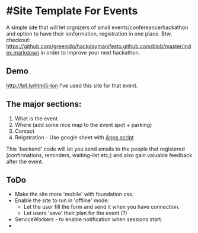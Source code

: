 #Site Template For Events
=========================

A simple site that will let orgnizers of small events/confereance/hackathon and option to have their ionformation, registration in one place.
Btw, checkout: https://github.com/greenido/hackdaymanifesto.github.com/blob/master/index.markdown in order to improve your next hackathon.

## Demo
 http://bit.ly/html5-lon
 I've used this site for that event.
 
## The major sections:
1. What is the event
2. Where (add some nice map to the event spot + parking)
3. Contact 
4. Reigstration - Use google sheet with [Apps script](https://github.com/greenido/events-site-template/blob/master/G-doc-scripts/util.js)

This 'backend' code will let you send emails to the people that registered (confirmations, reminders, waiting-list etc;) and also gain valuable feedback after the event.

## ToDo
* Make the site more 'mobile' with foundation css.
* Enable the site to run in 'offline' mode:
  * Let the user fill the form and send it when you have connection.
  * Let users 'save' their plan for the event (?)
* ServiceWorkers - to enable notification when sessions start.
* 

